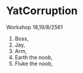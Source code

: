 # YatCorruption
Workshop 18,19/8/2561

1. Boss,
2. Jay,
3. Arm,
4. Earth the noob,
5. Fluke the noob,
